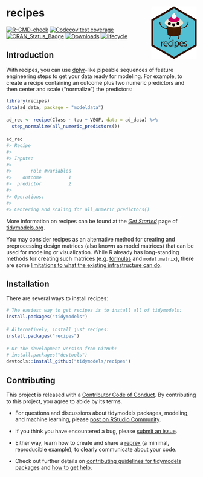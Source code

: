 
# recipes <a href='https://recipes.tidymodels.org'><img src='man/figures/logo.png' align="right" height="139" /></a>

[![R-CMD-check](https://github.com/tidymodels/recipes/workflows/R-CMD-check/badge.svg)](https://github.com/tidymodels/recipes/actions)
[![Codecov test
coverage](https://codecov.io/gh/tidymodels/recipes/branch/master/graph/badge.svg)](https://codecov.io/gh/tidymodels/recipes?branch=master)
[![CRAN\_Status\_Badge](https://www.r-pkg.org/badges/version/recipes)](https://CRAN.R-project.org/package=recipes)
[![Downloads](https://cranlogs.r-pkg.org/badges/recipes)](https://CRAN.R-project.org/package=recipes)
[![lifecycle](https://img.shields.io/badge/lifecycle-stable-brightgreen.svg)](https://lifecycle.r-lib.org/articles/stages.html)

## Introduction

With recipes, you can use [dplyr](https://dplyr.tidyverse.org/)-like
pipeable sequences of feature engineering steps to get your data ready
for modeling. For example, to create a recipe containing an outcome plus
two numeric predictors and then center and scale (“normalize”) the
predictors:

``` r
library(recipes)
data(ad_data, package = "modeldata")

ad_rec <- recipe(Class ~ tau + VEGF, data = ad_data) %>%
  step_normalize(all_numeric_predictors())

ad_rec
#> Recipe
#> 
#> Inputs:
#> 
#>       role #variables
#>    outcome          1
#>  predictor          2
#> 
#> Operations:
#> 
#> Centering and scaling for all_numeric_predictors()
```

More information on recipes can be found at the [*Get
Started*](https://www.tidymodels.org/start/recipes/) page of
[tidymodels.org](https://www.tidymodels.org).

You may consider recipes as an alternative method for creating and
preprocessing design matrices (also known as model matrices) that can be
used for modeling or visualization. While R already has long-standing
methods for creating such matrices
(e.g. [formulas](https://rviews.rstudio.com/2017/02/01/the-r-formula-method-the-good-parts/)
and `model.matrix`), there are some [limitations to what the existing
infrastructure can
do](https://rviews.rstudio.com/2017/03/01/the-r-formula-method-the-bad-parts/).

## Installation

There are several ways to install recipes:

``` r
# The easiest way to get recipes is to install all of tidymodels:
install.packages("tidymodels")

# Alternatively, install just recipes:
install.packages("recipes")

# Or the development version from GitHub:
# install.packages("devtools")
devtools::install_github("tidymodels/recipes")
```

## Contributing

This project is released with a [Contributor Code of
Conduct](https://contributor-covenant.org/version/2/0/CODE_OF_CONDUCT.html).
By contributing to this project, you agree to abide by its terms.

-   For questions and discussions about tidymodels packages, modeling,
    and machine learning, please [post on RStudio
    Community](https://community.rstudio.com/c/ml/15).

-   If you think you have encountered a bug, please [submit an
    issue](https://github.com/tidymodels/recipes/issues).

-   Either way, learn how to create and share a
    [reprex](https://reprex.tidyverse.org/articles/articles/learn-reprex.html)
    (a minimal, reproducible example), to clearly communicate about your
    code.

-   Check out further details on [contributing guidelines for tidymodels
    packages](https://www.tidymodels.org/contribute/) and [how to get
    help](https://www.tidymodels.org/help/).
